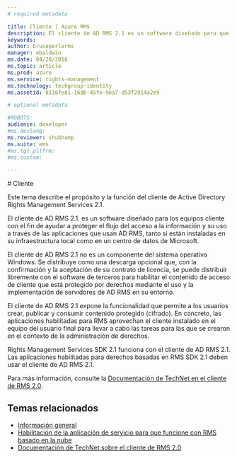 ```yaml
---
# required metadata

title: Cliente | Azure RMS
description: El cliente de AD RMS 2.1 es un software diseñado para que los equipos cliente ayuden a proteger el acceso y el uso de información
keywords:
author: bruceperlerms
manager: mbaldwin
ms.date: 04/28/2016
ms.topic: article
ms.prod: azure
ms.service: rights-management
ms.technology: techgroup-identity
ms.assetid: 8116fe81-16db-45fe-96a7-d53f2914a2e9

# optional metadata

#ROBOTS:
audience: developer
#ms.devlang:
ms.reviewer: shubhamp
ms.suite: ems
#ms.tgt_pltfrm:
#ms.custom:

---
```


﻿# Cliente

Este tema describe el propósito y la función del cliente de Active Directory Rights Management Services 2.1.

El cliente de AD RMS 2.1. es un software diseñado para los equipos cliente con el fin de ayudar a proteger el flujo del acceso a la información y su uso a través de las aplicaciones que usan AD RMS, tanto si están instaladas en su infraestructura local como en un centro de datos de Microsoft.

El cliente de AD RMS 2.1 no es un componente del sistema operativo Windows. Se distribuye como una descarga opcional que, con la confirmación y la aceptación de su contrato de licencia, se puede distribuir libremente con el software de terceros para habilitar el contenido de acceso de cliente que está protegido por derechos mediante el uso y la implementación de servidores de AD RMS en su entorno.

El cliente de AD RMS 2.1 expone la funcionalidad que permite a los usuarios crear, publicar y consumir contenido protegido (cifrado). En concreto, las aplicaciones habilitadas para RMS aprovechan el cliente instalado en el equipo del usuario final para llevar a cabo las tareas para las que se crearon en el contexto de la administración de derechos.

Rights Management Services SDK 2.1 funciona con el cliente de AD RMS 2.1. Las aplicaciones habilitadas para derechos basadas en RMS SDK 2.1 deben usar el cliente de AD RMS 2.1.

Para más información, consulte la [Documentación de TechNet en el cliente de RMS 2.0](https://TechNet.Microsoft.Com/en-us/library/jj159267(WS.10).aspx).

## Temas relacionados

* [Información general](ad-rms-overview.md)
* [Habilitación de la aplicación de servicio para que funcione con RMS basado en la nube](how-to-use-file-api-with-aadrm-cloud.md)
* [Documentación de TechNet sobre el cliente de RMS 2.0](https://TechNet.Microsoft.Com/en-us/library/jj159267(WS.10).aspx)
 

 





<!--HONumber=Apr16_HO3-->


